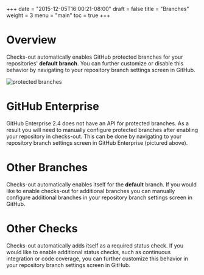 +++
date = "2015-12-05T16:00:21-08:00"
draft = false
title = "Branches"
weight = 3
menu = "main"
toc = true
+++

# Overview

Checks-out automatically enables GitHub protected branches for your repositories' __default branch__. You can further customize or disable this behavior by navigating to your repository branch settings screen in GitHub.

![protected branches](/images/protected_branches.png)

# GitHub Enterprise

GitHub Enterprise 2.4 does not have an API for protected branches. As a result you will need to manually configure protected branches after enabling your repository in checks-out. This can be done by navigating to your repository branch settings screen in GitHub Enterprise (pictured above).

# Other Branches

Checks-out automatically enables itself for the __default__ branch. If you would like to enable checks-out for additional branches you can manually configure additional branches in your repository branch settings screen in GitHub.

# Other Checks

Checks-out automatically adds itself as a required status check. If you would like to enable additional status checks, such as continuous integration or code coverage, you can further customize this behavior in your repository branch settings screen in GitHub.
